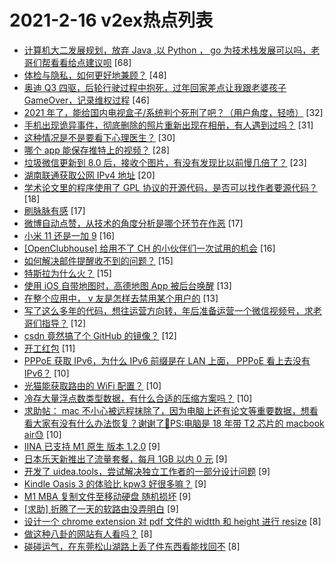 # 2021-2-16 v2ex热点列表

+ [计算机大二发展规划，放弃 Java ,以 Python ， go 为技术栈发展可以吗，老哥们帮看看给点建议呗](https://www.v2ex.com/t/753564#reply68) [68]
+ [体检与隐私，如何更好地兼顾？](https://www.v2ex.com/t/753499#reply48) [48]
+ [奥迪 Q3 四驱，后轮行驶过程中抱死，过年回家差点让我跟老婆孩子 GameOver，记录维权过程](https://www.v2ex.com/t/753572#reply46) [46]
+ [2021 年了，能给国内电视盒子/系统判个死刑了吧？（用户角度，轻喷）](https://www.v2ex.com/t/753546#reply32) [32]
+ [手机出现诡异事件，彻底删除的照片重新出现在相册，有人遇到过吗？](https://www.v2ex.com/t/753549#reply31) [31]
+ [这种情况是不是要看下心理医生？](https://www.v2ex.com/t/753575#reply30) [30]
+ [哪个 app 能保存推特上的视频？](https://www.v2ex.com/t/753518#reply28) [28]
+ [垃圾微信更新到 8.0 后，接收个图片，有没有发现比以前慢几倍了？](https://www.v2ex.com/t/753540#reply23) [23]
+ [湖南联通获取公网 IPv4 地址](https://www.v2ex.com/t/753501#reply20) [20]
+ [学术论文里的程序使用了 GPL 协议的开源代码，是否可以找作者要源代码？](https://www.v2ex.com/t/753493#reply18) [18]
+ [刷脉脉有感](https://www.v2ex.com/t/753490#reply17) [17]
+ [微博自动点赞，从技术的角度分析是哪个环节在作恶](https://www.v2ex.com/t/753582#reply17) [17]
+ [小米 11 还是一加 9](https://www.v2ex.com/t/753523#reply16) [16]
+ [[OpenClubhouse] 给用不了 CH 的小伙伴们一次试用的机会](https://www.v2ex.com/t/753548#reply16) [16]
+ [如何解决邮件提醒收不到的问题？](https://www.v2ex.com/t/753498#reply15) [15]
+ [特斯拉为什么火？](https://www.v2ex.com/t/753593#reply15) [15]
+ [使用 iOS 自带地图时，高德地图 App 被后台唤醒](https://www.v2ex.com/t/753526#reply13) [13]
+ [在整个应用中， v 友是怎样去禁用某个用户的](https://www.v2ex.com/t/753542#reply13) [13]
+ [写了这么多年的代码，想往运营方向转，年后准备运营一个微信视频号，求老哥们指导？](https://www.v2ex.com/t/753524#reply12) [12]
+ [csdn 竟然搞了个 GitHub 的镜像？](https://www.v2ex.com/t/753571#reply12) [12]
+ [开工红包](https://www.v2ex.com/t/753537#reply11) [11]
+ [PPPoE 获取 IPv6，为什么 IPv6 前缀是在 LAN 上面， PPPoE 看上去没有 IPv6？](https://www.v2ex.com/t/753578#reply10) [10]
+ [光猫能获取路由的 WiFi 配置？](https://www.v2ex.com/t/753584#reply10) [10]
+ [冷存大量浮点数类型数据，有什么合适的压缩方案吗？](https://www.v2ex.com/t/753590#reply10) [10]
+ [求助帖： mac 不小心被远程抹除了，因为电脑上还有论文等重要数据，想看看大家有没有什么办法恢复？谢谢了🙏PS:电脑是 18 年带 T2 芯片的 macbook air😓](https://www.v2ex.com/t/753600#reply10) [10]
+ [IINA 已支持 M1 原生 版本 1.2.0](https://www.v2ex.com/t/753496#reply9) [9]
+ [日本乐天新推出了流量套餐，每月 1GB 以内 0 元](https://www.v2ex.com/t/753512#reply9) [9]
+ [开发了 uidea.tools，尝试解决独立工作者的一部分设计问题](https://www.v2ex.com/t/753513#reply9) [9]
+ [Kindle Oasis 3 的体验比 kpw3 好很多嘛？](https://www.v2ex.com/t/753544#reply9) [9]
+ [M1 MBA 复制文件至移动硬盘 随机损坏](https://www.v2ex.com/t/753581#reply9) [9]
+ [[求助] 折腾了一天的软路由没弄明白](https://www.v2ex.com/t/753594#reply9) [9]
+ [设计一个 chrome extension 对 pdf 文件的 widtth 和 height 进行 resize](https://www.v2ex.com/t/753488#reply8) [8]
+ [做这种八卦的网站有人看吗？](https://www.v2ex.com/t/753489#reply8) [8]
+ [碰碰运气，在东莞松山湖路上丢了件东西看能找回不](https://www.v2ex.com/t/753522#reply8) [8]
